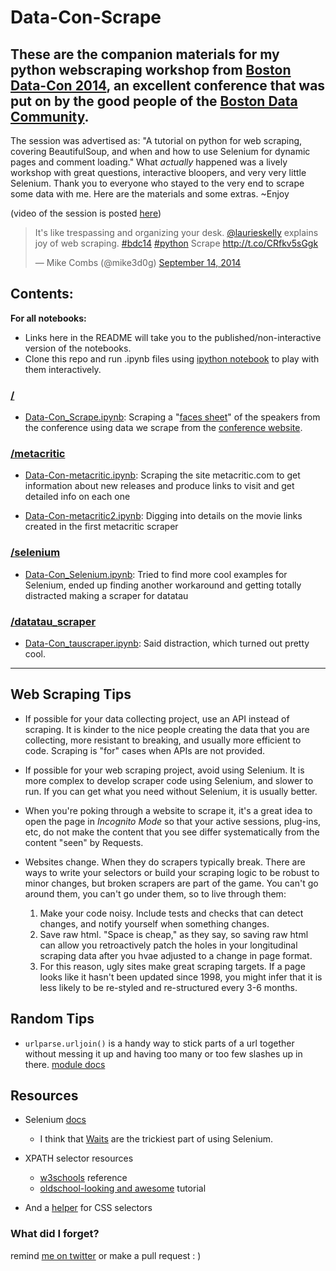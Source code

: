 Data-Con-Scrape
===============

## These are the companion materials for my python webscraping workshop from [Boston Data-Con 2014](http://data-con.org/schedule/), an excellent conference that was put on by the good people of the [Boston Data Community](https://twitter.com/bostondatacomm). 

The session was advertised as: "A tutorial on python for web scraping, covering BeautifulSoup, and when and how to use Selenium for dynamic pages and comment loading." What *actually* happened was a lively workshop with great questions, interactive bloopers, and very very little Selenium. Thank you to everyone who stayed to the very end to scrape some data with me. Here are the materials and some extras. ~Enjoy

(video of the session is posted [here](https://www.youtube.com/watch?v=oOr1dlC4-Kc))

<blockquote class="twitter-tweet" data-lang="en"><p lang="en" dir="ltr">It&#39;s like trespassing and organizing your desk. <a href="https://twitter.com/laurieskelly">@laurieskelly</a> explains joy of web scraping. <a href="https://twitter.com/hashtag/bdc14?src=hash">#bdc14</a> <a href="https://twitter.com/hashtag/python?src=hash">#python</a> Scrape <a href="http://t.co/CRfkv5sGgk">http://t.co/CRfkv5sGgk</a></p>&mdash; Mike Combs (@mike3d0g) <a href="https://twitter.com/mike3d0g/status/511247516202201088">September 14, 2014</a></blockquote>

## Contents: 

**For all notebooks:**
* Links here in the README will take you to the published/non-interactive version of the notebooks. 
* Clone this repo and run .ipynb files using [ipython notebook][6] to play with them interactively.

### [/][15]
*  [Data-Con_Scrape.ipynb][4]: Scraping a "[faces sheet][19]" of the speakers from the conference using data we scrape from the [conference website][5]. 

### [/metacritic][16]
* [Data-Con-metacritic.ipynb][7]: Scraping the site metacritic.com to get information about new releases and produce links to visit and get detailed info on each one

* [Data-Con-metacritic2.ipynb][8]: Digging into details on the movie links created in the first metacritic scraper

### [/selenium][17]
* [Data-Con_Selenium.ipynb][9]: Tried to find more cool examples for Selenium, ended up finding another workaround and getting totally distracted making a scraper for datatau

### [/datatau_scraper][18]
* [Data-Con_tauscraper.ipynb][10]: Said distraction, which turned out pretty cool. 

------

## Web Scraping Tips

* If possible for your data collecting project, use an API instead of scraping. It is kinder to the nice people creating the data that you are collecting, more resistant to breaking, and usually more efficient to code. Scraping is "for" cases when APIs are not provided. 

* If possible for your web scraping project, avoid using Selenium. It is more complex to develop scraper code using Selenium, and slower to run. If you can get what you need without Selenium, it is usually better. 

* When you're poking through a website to scrape it, it's a great idea to open the page in *Incognito Mode* so that your active sessions, plug-ins, etc, do not make the content that you see differ systematically from the content "seen" by Requests. 

* Websites change. When they do scrapers typically break. There are ways to write your selectors or build your scraping logic to be robust to minor changes, but broken scrapers are part of the game. You can't go around them, you can't go under them, so to live through them: 
  1. Make your code noisy. Include tests and checks that can detect changes, and notify yourself when something changes. 
  2. Save raw html. "Space is cheap," as they say, so saving raw html can allow you retroactively patch the  holes in your longitudinal scraping data after you hvae adjusted to a change in page format.
  3. For this reason, ugly sites make great scraping targets. If a page looks like it hasn't been updated since 1998, you might infer that it is less likely to be re-styled and re-structured every 3-6 months. 


## Random Tips

* `urlparse.urljoin()` is a handy way to stick parts of a url together without messing it up and having too many or too few slashes up in there. [module docs][3]

## Resources

* Selenium [docs](1)
  - I think that [Waits][2] are the trickiest part of using Selenium. 

* XPATH selector resources
  - [w3schools][12] reference
  - [oldschool-looking and awesome][13] tutorial 

* And a [helper][14] for CSS selectors

### What did I forget? 
remind [me on twitter][11] or make a pull request : ) 


[1]: http://selenium-python.readthedocs.org/en/latest/
[2]: http://selenium-python.readthedocs.org/en/latest/waits.html
[3]: https://docs.python.org/2/library/urlparse.html
[4]: http://nbviewer.ipython.org/github/laurieskelly/Data-Con-Scrape/blob/master/Data-Con_Scrape.ipynb
[5]: http://data-con.org/
[6]: http://ipython.org/notebook.html
[7]: http://nbviewer.ipython.org/github/laurieskelly/Data-Con-Scrape/blob/master/metacritic/Data-Con_metacritic.ipynb
[8]: http://nbviewer.ipython.org/github/laurieskelly/Data-Con-Scrape/blob/master/metacritic/Data-Con_metacritic2.ipynb
[9]: http://nbviewer.ipython.org/github/laurieskelly/Data-Con-Scrape/blob/master/selenium/Data-Con_Selenium.ipynb
[10]: http://nbviewer.ipython.org/github/laurieskelly/Data-Con-Scrape/blob/master/datatau_scraper/Data-Con_tauscraper.ipynb
[11]: https://twitter.com/laurieskelly
[12]: http://www.w3schools.com/xpath/xpath_syntax.asp
[13]: http://zvon.org/xxl/XPathTutorial/Output/example1.html
[14]: http://code.tutsplus.com/tutorials/the-30-css-selectors-you-must-memorize--net-16048
[15]: https://github.com/laurieskelly/Data-Con-Scrape 
[16]: https://github.com/laurieskelly/Data-Con-Scrape/tree/master/metacritic
[17]: https://github.com/laurieskelly/Data-Con-Scrape/tree/master/selenium
[18]: https://github.com/laurieskelly/Data-Con-Scrape/tree/master/datatau_scraper
[19]: https://github.com/laurieskelly/Data-Con-Scrape/blob/master/facesheet.md
